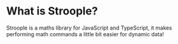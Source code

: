 # What is Stroople?
Stroople is a maths library for JavaScript and TypeScript, it makes performing math commands a little bit easier for dynamic data!